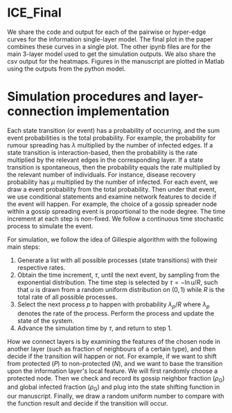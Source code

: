 # ICE_Final
We share the code and output for each of the pairwise or hyper-edge curves for the information single-layer model. The final plot in the paper combines these curves in a single plot.
The other ipynb files are for the main 3-layer model used to get the simulation outputs. We also share the csv output for the heatmaps. 
Figures in the manuscript are plotted in Matlab using the outputs from the python model. 

# Simulation procedures and layer-connection implementation
Each state transition (or event) has a probability of occurring, and the sum event probabilities is the total probability. For example, the probability for rumour spreading has $\lambda$ multiplied by the number of infected edges. If a state transition is interaction-based, then the probability is the rate multiplied by the relevant edges in the corresponding layer. If a state transition is spontaneous, then the probability equals the rate multiplied by the relevant number of individuals. For instance, disease recovery probability has $\mu$ multiplied by the number of infected. For each event, we draw a event probability from the total probability. Then under that event, we use conditional statements and examine network features to decide if the event will happen. For example, the choice of a gossip spreader node within a gossip spreading event is proportional to the node degree.  The time increment at each step is non-fixed. We follow a continuous time stochastic process to simulate the event. 

For simulation, we follow the idea of Gillespie algorithm with the following main steps:
1. Generate a list with all possible processes (state transitions) with their respective rates.
2. Obtain the time increment, $\tau$, until the next event, by sampling from the exponential distribution. The time step is selected by $\tau = -\ln u/R$, such that $u$ is drawn from a random uniform distribution on $(0,1)$ while $R$ is the total rate of all possible processes. 
3. Select the next process $p$ to happen with probability $\lambda_p/R$ where $\lambda_p$ denotes the rate of the process. Perform the process and update the state of the system.
4. Advance the simulation time by $\tau$, and return to step 1.

How we connect layers is by examining the features of the chosen node in another layer (such as fraction of neighbours of a certain type), and then decide if the transition will happen or not. For example, if we want to shift from protected ($P$) to non-protected ($N$), and we want to base the transition upon the information layer's local feature. We will first randomly choose a protected node. Then we check and record its gossip neighbor fraction ($\rho_\text{G}$) and global infected fraction  ($\rho_\text{G}$) and plug into the state shifting function in our manuscript. Finally, we draw a random uniform number to compare with the function result and decide if the transition will occur.
